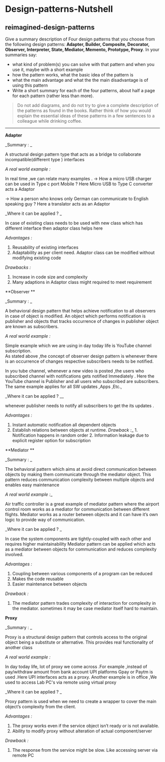 # Design-patterns-Nutshell

## reimagined-design-patterns

Give a summary description of Four design patterns that you choose from the following design patterns: **Adapter,  Builder, Composite, Decorator, Observer, Interpreter, State, Mediator, Memento, Prototype, Proxy**. In your summaries say:

- what kind of problem(s) you can solve with that pattern and when you use it, maybe with a short example
- how the pattern works, what the basic idea of the pattern is
- what the main advantage and what the the main disadvantage is of using this pattern
- Write a short summary for each of the four patterns, about half a page for each pattern (rather less than more). 

> Do not add diagrams, and do not try to give a complete description of the patterns as found in the books. Rather think of how you would explain the essential ideas of these patterns in a few sentences to a colleague while drinking coffee.
-------------------------------------------------------------------------------------------------------------------------------------------
**Adapter**

_Summary : _

A structural design pattern type that acts as a bridge  to  collaborate incompatible(different type ) interfaces

_A real world example :_

In real time ,we can relate many examples .
  -> How a micro USB charger can be used in Type c port Mobile ?
           Here Micro USB to Type C converter acts a Adaptor  

   -> How a person who knows only German  can communicate to English speaking guy ?
           Here a translator acts as an Adaptor  

_Where it can be applied ? _

  In case of existing class needs to be used with new class which has  different interface then adaptor class helps here 

_Advantages :_

  1. Reusability of existing interfaces
  2. Adaptability as per client need. Adaptor class can be modified  without modifying existing code 

_Drawbacks :_
  
  1. Increase in code size and complexity 
  2. Many adaptions in Adaptor class  might required to meet requirement

**Observer **

_Summary : _

A behavioral design pattern that helps achieve notification to all observers in case of object is modified. An object which performs notification is  publisher and objects that tracks occurrence of changes in publisher object are known as subscribers.
 
_A real world example :_

Simple example which we are using in day today life is YouTube  channel subscription.  
As stated above ,the concept of observer design pattern is whenever there is an occurrence of changes  respective subscribers needs to be notified.

In you tube channel, whenever a new video is posted ,the users who subscribed channel with notifications  gets notified Immediately . Here the YouTube channel is Publisher and all users who subscribed are subscribers. The same example applies for all SW updates ,Apps ,Etc., 

_Where it can be applied ? __

 whenever publisher needs to notify all subscribers to get the its updates  .

_Advantages :_

   1.  Instant automatic notification all  dependent objects  
   2.  Establish relations between objects at runtime.
_Drawback :__
    1.  Notification happens in random order 
    2.  Information leakage due to explicit register option for subscription 

**Mediator **

_Summary : _

The behavioral pattern which aims at avoid direct communication between objects by making them communicate through the mediator object. This  pattern reduces communication complexity between multiple objects and enables easy maintenance 

_A real world example :__

Air traffic controller is a great example of mediator pattern where the airport control room works as a mediator for communication between different flights. Mediator works as a router between objects and it can have it’s own logic to provide way of communication.

_Where it can be applied ? _

In case the system components are tightly-coupled with each other  and requires  higher maintainability  Mediator pattern can be applied which acts as a  mediator between objects for communication and reduces complexity involved. 

_Advantages :_

  1. Coupling between various components of a program can be reduced 
  2. Makes the code reusable
  3. Easier maintenance between objects
 
_Drawback :_
  1. The mediator pattern trades complexity of interaction for complexity in  
     the mediator. sometimes it may be case mediator itself hard to maintain.
     
**Proxy**

_Summary : _
 
Proxy is a structural design pattern that controls access to the original object being a substitute or alternative. This provides real functionality of another class

_A real world example :_

In day today life, lot of proxy we come across .For example ,instead of pay/withdraw amount from bank account UPI platforms Gpay or Paytm is used .Here UPI interfaces acts as a proxy.
Another example is in office ,We used to access Lab PC's via remote using virtual proxy  

_Where it can be applied ? _

Proxy pattern is used when we need to create a wrapper to cover the main object’s complexity from the client.

_Advantages :_

  1. The proxy works even if the service object isn’t ready or is not available.
  2. Ability to modify proxy without alteration of actual component/server

_Drawback :_
  1. The response from the service might be slow. Like accessing server via  
     remote PC 
